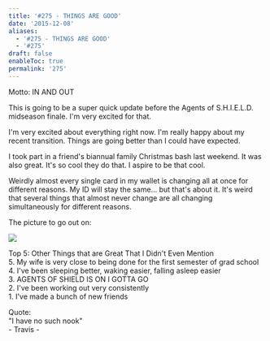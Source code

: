 ```yaml
---
title: '#275 - THINGS ARE GOOD'
date: '2015-12-08'
aliases:
  - '#275 - THINGS ARE GOOD'
  - '#275'
draft: false
enableToc: true
permalink: '275'
---
```


Motto: IN AND OUT  
  
This is going to be a super quick update before the Agents of S.H.I.E.L.D. midseason finale. I'm very excited for that.  
  
I'm very excited about everything right now. I'm really happy about my recent transition. Things are going better than I could have expected.   
  
I took part in a friend's biannual family Christmas bash last weekend. It was also great. It's so cool they do that. I aspire to be that cool.  
  
Weirdly almost every single card in my wallet is changing all at once for different reasons. My ID will stay the same... but that's about it. It's weird that several things that almost never change are all changing simultaneously for different reasons.  
  
The picture to go out on:  

[![](assets/275-1.jpg)](http://2.bp.blogspot.com/-2c7JbbimspE/VmeLdksrF3I/AAAAAAACCHc/xlngflsJZ04/s1600/IMG%5F20151126%5F182401-COLLAGE.jpg)
  
  
Top 5: Other Things that are Great That I Didn't Even Mention  
5\. My wife is very close to being done for the first semester of grad school  
4\. I've been sleeping better, waking easier, falling asleep easier  
3\. AGENTS OF SHIELD IS ON I GOTTA GO  
2\. I've been working out very consistently  
1\. I've made a bunch of new friends  
  
Quote:  
"I have no such nook"  
\- Travis -
